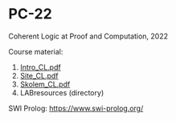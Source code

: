 # PC-22
Coherent Logic at Proof and Computation, 2022

Course material:

1. [Intro_CL.pdf](https://marcbezem.github.io/CL-PC22/Intro_CL.pdf)
1. [Site_CL.pdf](https://marcbezem.github.io/CL-PC22/Site_CL.pdf)
1. [Skolem_CL.pdf](https://marcbezem.github.io/CL-PC22/Skolem_CL.pdf)
1. LABresources (directory)

SWI Prolog: https://www.swi-prolog.org/
